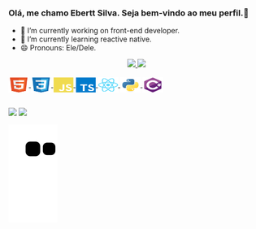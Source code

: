 ### Olá, me chamo Ebertt Silva. Seja bem-vindo ao meu perfil.👋

- 🔭 I’m currently working on front-end developer.
- 🌱 I’m currently learning reactive native.
- 😄 Pronouns: Ele/Dele.


<div align="center">
  <a href="https://github.com/eberttsilva">
  <img height="180em" src="https://github-readme-stats.vercel.app/api?username=EberttSilva&show_icons=true&theme=dracula&include_all_commits=true&count_private=true"/>
  <img height="180em" src="https://github-readme-stats.vercel.app/api/top-langs/?username=EberttSilva&layout=compact&langs_count=7&theme=dracula"/>
</div>
<div style="display: inline_block"><br>
  <img align="center" alt="Rafa-HTML" height="30" width="40" src="https://raw.githubusercontent.com/devicons/devicon/master/icons/html5/html5-original.svg">
  <img align="center" alt="Rafa-CSS" height="30" width="40" src="https://raw.githubusercontent.com/devicons/devicon/master/icons/css3/css3-original.svg">
  <img align="center" alt="Rafa-Js" height="30" width="40" src="https://raw.githubusercontent.com/devicons/devicon/master/icons/javascript/javascript-plain.svg">
  <img align="center" alt="Rafa-Ts" height="30" width="40" src="https://raw.githubusercontent.com/devicons/devicon/master/icons/typescript/typescript-plain.svg">
  <img align="center" alt="Rafa-React" height="30" width="40" src="https://raw.githubusercontent.com/devicons/devicon/master/icons/react/react-original.svg">
  <img align="center" alt="Rafa-Python" height="30" width="40" src="https://raw.githubusercontent.com/devicons/devicon/master/icons/python/python-original.svg">
  <img align="center" alt="Rafa-Csharp" height="30" width="40" src="https://raw.githubusercontent.com/devicons/devicon/master/icons/csharp/csharp-original.svg">
 

##
  
  <a href="https://instagram.com/eberth.silva" target="_blank"><img src="https://img.shields.io/badge/-Instagram-%23E4405F?style=for-the-badge&logo=instagram&logoColor=white" target="_blank"></a>
  <a href = "mailto:ebertt_hc@hotmail.com"><img src="https://img.shields.io/badge/-Gmail-%23333?style=for-the-badge&logo=gmail&logoColor=white" target="_blank"></a>

<div class="cobra" position="inline-block">

![Snake animation](https://github.com/rafaballerini/rafaballerini/blob/output/github-contribution-grid-snake.svg)

</div>
